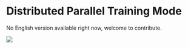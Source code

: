 # Distributed Parallel Training Mode

No English version available right now, welcome to contribute.

<a href="https://gitee.com/mindspore/docs/blob/r1.5/docs/mindspore/programming_guide/source_en/distributed_training_mode.md" target="_blank"><img src="https://gitee.com/mindspore/docs/raw/r1.5/resource/_static/logo_source_en.png"></a>

